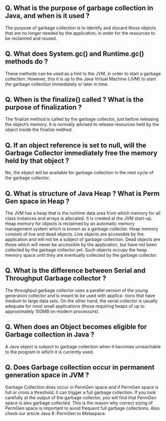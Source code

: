 ## Q.	What is the purpose of garbage collection in Java, and when is it used ?

The purpose of garbage collection is to identify and discard those objects that are no longer needed by the application, in order for the resources to be reclaimed and reused.

## Q.	What does System.gc() and Runtime.gc() methods do ?

These methods can be used as a hint to the JVM, in order to start a garbage collection. However, this it is up to the Java Virtual Machine (JVM) to start the garbage collection immediately or later in time.

## Q.	When is the finalize() called ? What is the purpose of finalization ?

The finalize method is called by the garbage collector, just before releasing the object’s memory. It is normally advised to release resources held by the object inside the finalize method.

## Q.	If an object reference is set to null, will the Garbage Collector immediately free the memory held by that object ?
No, the object will be available for garbage collection in the next cycle of the garbage collector.

## Q.	What is structure of Java Heap ? What is Perm Gen space in Heap ?

The JVM has a heap that is the runtime data area from which memory for all class instances and arrays is allocated. It is created at the JVM start-up. Heap memory for objects is reclaimed by an automatic memory management system which is known as a garbage collector. Heap memory consists of live and dead objects. Live objects are accessible by the application and will not be a subject of garbage collection. Dead objects are those which will never be accessible by the application, but have not been collected by the garbage collector yet. Such objects occupy the heap memory space until they are eventually collected by the garbage collector.
 
## Q.	What is the difference between Serial and Throughput Garbage collector ?

The throughput garbage collector uses a parallel version of the young generation collector and is meant to be used with applica- tions that have medium to large data sets. On the other hand, the serial collector is usually adequate for most small applications (those requiring heaps of up to approximately 100MB on modern processors).

## Q.	When does an Object becomes eligible for Garbage collection in Java ?

A Java object is subject to garbage collection when it becomes unreachable to the program in which it is currently used.

## Q.	Does Garbage collection occur in permanent generation space in JVM ?

Garbage Collection does occur in PermGen space and if PermGen space is full or cross a threshold, it can trigger a full garbage collection. If you look carefully at the output of the garbage collector, you will find that PermGen space is also garbage collected. This is the reason why correct sizing of PermGen space is important to avoid frequent full garbage collections. Also check our article Java 8: PermGen to Metaspace.
